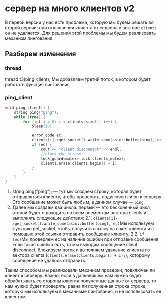 # сервер на много клиентов v2
В первой версии у нас есть проблема, которую мы будем решать во второй версии: при отключении клиента от сервера в векторе ``clients`` он не удаляется.
Для решения этой проблемы мы будем реализовать механизм пингования.
## Разберем изменения
### thread
thread t3(ping_client);
Мы добавляем третий поток, в котором будет работать функция пингования.
### ping_client
```cpp
void ping_client() {
    string ping("ping");
    while (true) {
        for (int i = 0; i < clients.size(); i++) {
            Sleep(10);

            error_code ec;
            clients[i]->get_socket().write_some(asio::buffer(ping), ec);
            if (ec) {
                cout << "client disconnect" << endl;
                //block the stream
                lock_guard<mutex> lock(clients_mutex);
                clients.erase(clients.begin() + i);
            }
        }
    }
}
``` 
1. string ping("ping"); — тут мы создаем строку, которая будет отправляться клиенту, чтобы проверить, подключен ли он к серверу. Это сообщение может быть любым, в данном случае — ``ping``.
2. Далее мы создаем два цикла: первый — это бесконечный цикл, второй будет п     роходить по всем элементам вектора clients и выполнять следующие действия:
2.1. ```clients[i]->get_socket().write_some(asio::buffer(ping), ec)```Мы используем функцию get_socket, чтобы получить ссылку на сокет клиента и с помощью этой ссылки отправить сообщение клиенту.
2.2. ```if (ec)```Мы проверяем ec на наличие ошибки при отправке сообщения. Если такая ошибка есть, то мы выводим сообщение client disconnect, блокируем поток и выполняем удаление клиента из вектора clients (```clients.erase(clients.begin() + i);```), которому сообщение не удалось отправить.

Таким способом мы реализовали механизм проверки, подключен ли клиент к серверу. 
Важно: если в дальнейшем нам нужно будет обрабатывать со стороны клиента полученные данные от сервера, то нам нужно будет проверять, равна ли полученная строка строке, которую мы используем в механизме пингования, и не использовать её клиентом.